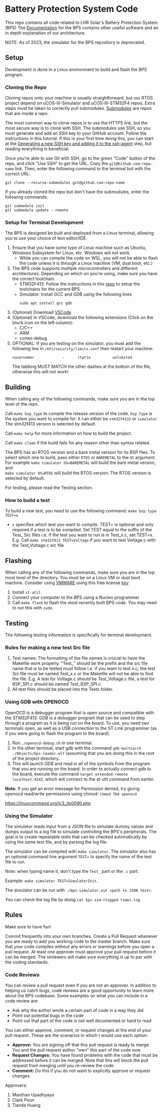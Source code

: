# Battery Protection System Code
This repo contains all code related to LHR Solar's Battery Protection System (BPS)
The [Documentation](https://bps.readthedocs.io/en/latest/) for the BPS contains other useful software and an in depth explanation of our architecture.

NOTE: As of 2023, the simulator for the BPS repository is deprecated.

## Setup
Development is done in a Linux environment to build and flash the BPS program.

### Cloning the Repo
Cloning repos onto your machine is usually straightforward, but our RTOS project depend on uCOS-III-Simulator and uCOS-III-STM32F4 repos. Extra steps must be taken to correctly pull submodules. [Submodules](https://git-scm.com/book/en/v2/Git-Tools-Submodules) are repos that are inside a repo.

The most common way to clone repos is to use the HTTPS link, but the most secure way is to clone with SSH. The submodules use SSH, so you must generate and add an SSH key to your GitHub account. Follow the instructions in this tutorial. If this is your first time doing this, you can start at the [Generating a new SSH key and adding it to the ssh-agent](https://docs.github.com/en/github/authenticating-to-github/generating-a-new-ssh-key-and-adding-it-to-the-ssh-agent) step, but reading everything is beneficial.

Once you're able to use Git with SSH, go to the green "Code" button of the repo, and click "Use SSH" to get the URL. Copy the `git@hithub.com:repo-name` link. Then, enter the following command to the terminal but with the correct URL:

```
git clone --recurse-submodules git@github.com:repo-name
```
If you already cloned the repo but don't have the submodules, enter the following commands:

```
git submodule init
git submodule update --remote
```

### Setup for Terminal Development
The BPS is designed be built and deployed from a Linux terminal, allowing you to use your choice of text editor/IDE.
1. Ensure that you have some type of Linux machine such as Ubuntu, Windows Subsystem for Linux, etc. Windows will not work.
    - While you can compile the code on WSL, you will not be able to flash the code unless it is through a Linux machine (VM, dual boot, etc.)
2. The BPS code supports multiple microcontrollers and different architectures. Depending on which on you're using, make sure you have the correct toolchain.
    - STM32F413: Follow the instructions in this [repo](https://github.com/SijWoo/ARM-Toolchain-Setup) to setup the toolchains for the current BPS.
    - Simulator: Install GCC and GDB using the following lines
        ```
        sudo apt install gcc gdb
        ```
3. (Optional) Download [VSCode](https://code.visualstudio.com/)
4. (Optional) In VSCode, download the following extensions (Click on the block icon on the left column):
    - C/C++
    - ARM
    - cortex-debug
5. OPTIONAL: If you are testing on the simulator, you must add the following line in `/etc/security/limits.conf` then restart your machine:
    ```
    <username>             -      rtprio          unlimited
    ```
    The tabbing MUST MATCH the other dashes at the bottom of the file, otherwise this will not work!

## Building
When calling any of the following commands, make sure you are in the top level of the repo.

Call ```make bsp_type``` to compile the release version of the code. ```bsp_type``` is the system you want to compile for. It can either be
```stm32f4132``` or ```simulator```. The stm32f413 version is selected by default.

Call ```make help``` for more information on how to build the project.

Call ```make clean``` if the build fails for any reason other than syntax related.

The BPS has an RTOS version and a bare metal version for its BSP files. To select which one to build, pass either `RTOS` or `BAREMETAL` to the `OS` argument. For example
    ```
    make simulator OS=BAREMETAL
    ```
will build the bare metal version, and  
    ```
    make simulator OS=RTOS
    ```
will build the RTOS version. The RTOS version is selected by default.

For testing, please read the Testing section.

### How to build a test
To build a new test, you need to use the following command:
```make bsp_type TEST=x```

- ```x``` specifies which test you want to compile. TEST= is optional and only required if a test is to be compiled. Set TEST equal to the suffix of the Test_ Src files i.e. if the test you want to run is in Test_x.c, set TEST=x.
    E.g. Call ```make stm32f413 TEST=Voltage``` if you want to test Voltage.c with the Test_Voltage.c src file

## Flashing
When calling any of the following commands, make sure you are in the top most level of the directory.
You must be on a Linux VM or dual boot machine. Consider using [VMWARE](https://kb.vmware.com/s/article/2057907) 
using this free license [key](https://gist.github.com/williamgh2019/cc2ad94cc18cb930a0aab42ed8d39e6f)

1. Install `st-util`
2. Connect your computer to the BPS using a Nucleo programmer
3. Call `make flash` to flash the most recently built BPS code. You may need to run this with `sudo`.

## Testing
The following testing information is specifically for terminal development.

### Rules for making a new test Src file
1. Test names: The formatting of the file names is crucial to have the Makefile work properly. "Test_" should be the prefix and the src file name that is to be tested must follow i.e. if you want to test x.c, the test Src file must be named Test_x.c or the Makefile will not be able to find the file.
    E.g. A test for Voltage.c should be Test_Voltage.c file, a test for BSP_SPI.c should be named Test_BSP_SPI.c
2. All test files should be placed into the Tests folder.

### Using GDB with OPENOCD
OpenOCD is a debugger program that is open source and compatible with the STM32F413. 
GDB is a debugger program that can be used to step through a program as it is being run on the board. To use, you need two terminals open, as well as a USB connection to the ST-Link programmer (as if you were going to flash the program to the board). 
1. Run ```./openocd-debug.sh``` in one terminal.
2. In the other terminal, start gdb with the command ```gdb-multiarch ./Objects/bps-leader.elf``` (assuming that you are doing this in the root of the project directory.
3. This will launch GDB and read in all of the symbols from the program that you are running on the board. In order to actually connect gdb to the board, execute the command ```target extended-remote localhost:4242```, which will connect to the st-util command from earlier.

**Note:** If you get an error message for Permission denied, try giving openocd read/write permissions using chmod: ```chmod 764 openocd```

https://linuxcommand.org/lc3_lts0090.php

### Using the Simulator
The simulator reads input from a JSON file to simulate dummy values and dumps output to a log file to simulate controlling the BPS's peripherals. The goal is to create repeatable tests that can be checked automatically by using the same test file, and by parsing the log file.

The simulator can be compiled with `make simulator`. The simulator also has an optional command line argument `TEST=` to specify the name of the test file to run. 

Note: when typing name it, don't type the `Test_` part or the `.c` part.

Example: `make simulator TEST=SimulatorInit`.

The simulator can be run with `./bps-simulator.out <path to JSON test>`.

You can check the log file by doing `cat bps-sim-<logged time>.log`.

## Rules
Make sure to have fun!

Commit frequently into your own branches. Create a Pull Request whenever you are ready to add you working code to the master branch. Make sure that your code compiles without any errors or warnings before you open a pull request. At least one approver must approve your pull request before it can be merged. The reviewers will make sure everything is up to par with the coding standards.

### Code Reviews
You can review a pull request even if you are not an approver. In addition to helping us catch bugs, code reviews are a good opportunity to learn more about the BPS codebase. Some examples on what you can include in a code review are:
- Ask why the author wrote a certain part of code in a way they did
- Point out potential bugs in the code
- Point out that part of the code is not well documented or hard to read

You can either approve, comment, or request changes at the end of your pull request. These are the scenarios in which I would use each option:
- **Approve:** You are signing off that this pull request is ready to merge. You and the pull request author "own" this part of the code now.
- **Request Changes:** You have found problems with the code that must be addressed before it can be merged. Note that this will block the pull request from merging until you re-review the code.
- **Comment:** Do this if you do not want to explicitly approve or request changes.

Approvers:
1. Manthan Upadhyaya
2. Clark Poon
3. Tianda Huang
